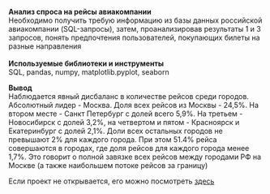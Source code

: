 **Анализ спроса на рейсы авиакомпании**<br>
Необходимо получить требую информацию из базы данных российской авиакомпании (SQL-запросы), затем, проанализировав результаты 1 и 3 запросов, понять предпочтения пользователей, покупающих билеты на разные направления<br><br>
**Используемые библиотеки и инструменты**<br>
SQL, pandas, numpy, matplotlib.pyplot, seaborn

**Вывод**<br>
Наблюдается явный дисбаланс в количестве рейсов среди городов. Абсолютный лидер - Москва. Доля всех рейсов из Москвы - 24,5%. На втором месте - Санкт Петербург с долей всего 5,9%. На третьем - Новосибирск с долей 3,2%, на четвертом и пятом - Красноярск и Екатеринбург с долей 2,1%. Доли всех остальных городов не превышают 2% для каждого города. При этом 51.4% рейса совершаются в городах, где доля рейсов для каждого города менее 1,7%. Это говорит о полной завязке всех рейсов между городами РФ на Москве (а также наибольшем потоке рейсов за границу)

Если проект не открывается, его можно посмотреть <a href = "https://nbviewer.jupyter.org/github/kristina-molchanova90/Yandex-Praktikum-Projects/blob/main/13_airport_analysis/13_airport_analysis.ipynb">здесь</a>
